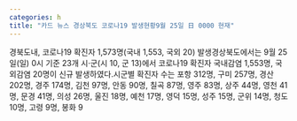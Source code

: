 ```yaml
---
categories: h
title: "카드 뉴스 경상북도 코로나19 발생현황9월 25일 日 0000 현재"
---
```

경북도내, 코로나19 확진자 1,573명(국내 1,553, 국외 20) 발생경상북도에서는 9월 25일(일) 0시 기준 23개 시·군(시 10, 군 13)에서 코로나19 확진자 국내감염 1,553명, 국외감염 20명이 신규 발생하였다.시군별 확진자 수는 포항 312명, 구미 257명, 경산 202명, 경주 174명, 김천 97명, 안동 90명, 칠곡 87명, 영주 83명, 상주 44명, 영천 41명, 문경 41명, 의성 26명, 울진 18명, 예천 17명, 영덕 15명, 성주 15명, 군위 14명, 청도 10명, 고령 9명, 봉화 9